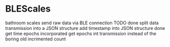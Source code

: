 # BLEScales
bathroom scales send raw data via BLE connection
TODO
done  split data transmission into a JSON structure
add timestamp into JSON structure
done  get time epochs incorporated
get epochs int transmission instead of the boring old incrimented count

